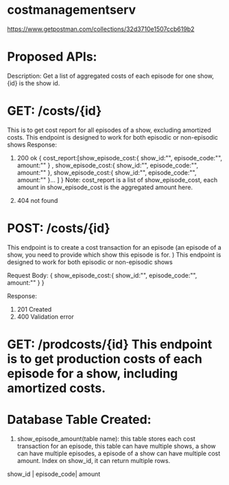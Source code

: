 # costmanagementserv

https://www.getpostman.com/collections/32d3710e1507ccb619b2

# Proposed APIs:

Description: Get a list of aggregated costs of each episode for one show, {id} is the show id. 

 # GET: /costs/{id} 
 This is to get cost report for all episodes of a show, excluding amortized costs. 
 This endpoint is designed to work for both episodic or non-episodic shows
Response:
1) 200 ok
{
    cost_report:[show_episode_cost:{
        show_id:"",
        episode_code:"",
        amount:""
    } ,
    show_episode_cost:{
        show_id:"",
        episode_code:"",
        amount:""
    },
    show_episode_cost:{
        show_id:"",
        episode_code:"",
        amount:""
    }... ]
}
Note: cost_report is a list of show_episode_cost, each amount in show_episode_cost is the aggregated amount here.

2) 404 not found

# POST: /costs/{id}
This endpoint is to create a cost transaction for an episode (an episode of a show, you need to provide which show this episode is for. )
 This endpoint is designed to work for both episodic or non-episodic shows

Request Body:
{
    show_episode_cost:{
        show_id:"",
        episode_code:"",
        amount:""
    }
}

Response:
1) 201 Created
2) 400 Validation error

#  GET: /prodcosts/{id} This endpoint is to get production costs of each episode for a show, including amortized costs.


# Database Table Created:

1) show_episode_amount(table name): this table stores each cost transaction for an episode, this table can have multiple shows, a show can have multiple episodes, a episode of a show can have multiple cost amount. Index on show_id, it can return multiple rows.

show_id | episode_code| amount
